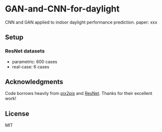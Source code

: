 # GAN-and-CNN-for-daylight

CNN and GAN applied to indoor daylight performance prediction.
paper: xxx


## Setup

### ResNet datasets
- parametric: 600 cases
- real-case: 6 cases


## Acknowledgments
Code borrows heavily from [pix2pix](https://github.com/yenchenlin/pix2pix-tensorflow) and [ResNet](https://github.com/calmisential/TensorFlow2.0_ResNet). Thanks for their excellent work!

## License
MIT
